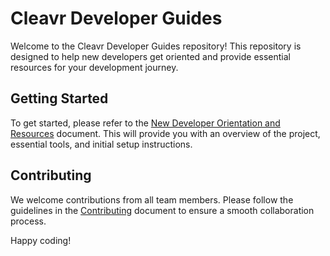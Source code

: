 # Cleavr Developer Guides

Welcome to the Cleavr Developer Guides repository! This repository is designed to help new developers get oriented and provide essential resources for your development journey.

## Getting Started

To get started, please refer to the [New Developer Orientation and Resources](New%20Developer%20Orientation%20and%20Resources.md) document. This will provide you with an overview of the project, essential tools, and initial setup instructions.

## Contributing

We welcome contributions from all team members. Please follow the guidelines in the [Contributing](docs/Contributing.md) document to ensure a smooth collaboration process.

Happy coding!
